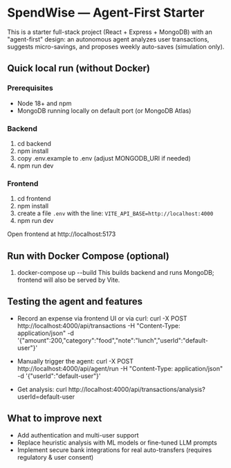 # SpendWise — Agent-First Starter

This is a starter full-stack project (React + Express + MongoDB) with an "agent-first" design: an autonomous agent analyzes user transactions, suggests micro-savings, and proposes weekly auto-saves (simulation only).

## Quick local run (without Docker)

### Prerequisites
- Node 18+ and npm
- MongoDB running locally on default port (or MongoDB Atlas)

### Backend
1. cd backend
2. npm install
3. copy .env.example to .env (adjust MONGODB_URI if needed)
4. npm run dev

### Frontend
1. cd frontend
2. npm install
3. create a file `.env` with the line: `VITE_API_BASE=http://localhost:4000`
4. npm run dev

Open frontend at http://localhost:5173

## Run with Docker Compose (optional)
1. docker-compose up --build
This builds backend and runs MongoDB; frontend will also be served by Vite.

## Testing the agent and features
- Record an expense via frontend UI or via curl:
  curl -X POST http://localhost:4000/api/transactions -H "Content-Type: application/json" -d '{"amount":200,"category":"food","note":"lunch","userId":"default-user"}'

- Manually trigger the agent:
  curl -X POST http://localhost:4000/api/agent/run -H "Content-Type: application/json" -d '{"userId":"default-user"}'

- Get analysis:
  curl http://localhost:4000/api/transactions/analysis?userId=default-user

## What to improve next
- Add authentication and multi-user support
- Replace heuristic analysis with ML models or fine-tuned LLM prompts
- Implement secure bank integrations for real auto-transfers (requires regulatory & user consent)
